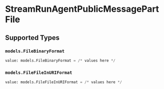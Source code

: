 # StreamRunAgentPublicMessagePartFile


## Supported Types

### `models.FileBinaryFormat`

```python
value: models.FileBinaryFormat = /* values here */
```

### `models.FileFileInURIFormat`

```python
value: models.FileFileInURIFormat = /* values here */
```


